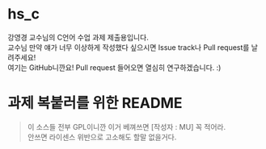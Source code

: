 # hs_c
강영경 교수님의 C언어 수업 과제 제출용입니다.  
교수님 만약 얘가 너무 이상하게 작성했다 싶으시면 Issue track나 Pull request를 날려주세요!  
여기는 GitHub니깐요! Pull request 들어오면 열심히 연구하겠습니다. :)  

# 과제 복붙러를 위한 README
> 이 소스들 전부 GPL이니깐 이거 베껴쓰면 [작성자 : MU] 꼭 적어라.  
> 안쓰면 라이센스 위반으로 고소해도 할말 없을거다.
